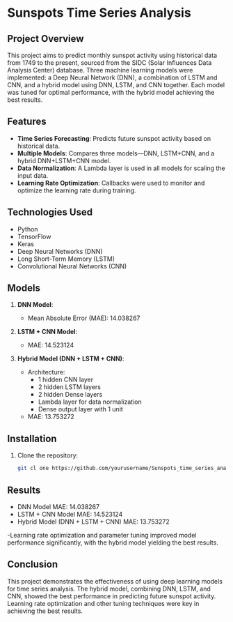 # Sunspots Time Series Analysis

## Project Overview
This project aims to predict monthly sunspot activity using historical data from 1749 to the present, sourced from the SIDC (Solar Influences Data Analysis Center) database. Three machine learning models were implemented: a Deep Neural Network (DNN), a combination of LSTM and CNN, and a hybrid model using DNN, LSTM, and CNN together. Each model was tuned for optimal performance, with the hybrid model achieving the best results.

## Features
- **Time Series Forecasting**: Predicts future sunspot activity based on historical data.
- **Multiple Models**: Compares three models—DNN, LSTM+CNN, and a hybrid DNN+LSTM+CNN model.
- **Data Normalization**: A Lambda layer is used in all models for scaling the input data.
- **Learning Rate Optimization**: Callbacks were used to monitor and optimize the learning rate during training.

## Technologies Used
- Python
- TensorFlow
- Keras
- Deep Neural Networks (DNN)
- Long Short-Term Memory (LSTM)
- Convolutional Neural Networks (CNN)

## Models
1. **DNN Model**:
   - Mean Absolute Error (MAE): 14.038267
   
2. **LSTM + CNN Model**:
   - MAE: 14.523124
   
3. **Hybrid Model (DNN + LSTM + CNN)**:
   - Architecture:
     - 1 hidden CNN layer
     - 2 hidden LSTM layers
     - 2 hidden Dense layers
     - Lambda layer for data normalization
     - Dense output layer with 1 unit
   - MAE: 13.753272

## Installation
1. Clone the repository:
   ```bash
   git cl one https://github.com/yourusername/Sunspots_time_series_analysis.git


## Results
- DNN Model MAE: 14.038267
- LSTM + CNN Model MAE: 14.523124
- Hybrid Model (DNN + LSTM + CNN) MAE: 13.753272
  
-Learning rate optimization and parameter tuning improved model performance significantly, with the hybrid model yielding the best results.

## Conclusion
This project demonstrates the effectiveness of using deep learning models for time series analysis. The hybrid model, combining DNN, LSTM, and CNN, showed the best performance in predicting future sunspot activity. Learning rate optimization and other tuning techniques were key in achieving the best results.

